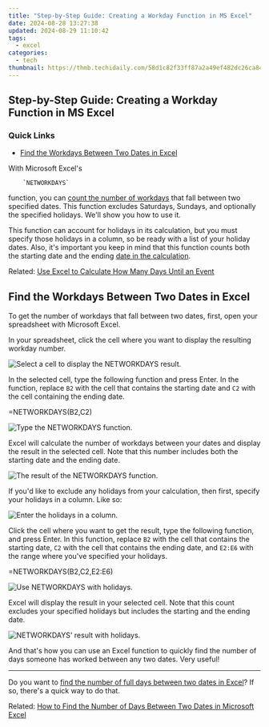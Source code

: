 ```yaml
---
title: "Step-by-Step Guide: Creating a Workday Function in MS Excel"
date: 2024-08-28 13:27:38
updated: 2024-08-29 11:10:42
tags:
  - excel
categories:
  - tech
thumbnail: https://thmb.techidaily.com/58d1c82f33ff87a2a49ef482dc26ca840416cdee7dcea0bf9addd82da02902e0.jpg
---
```


## Step-by-Step Guide: Creating a Workday Function in MS Excel

### Quick Links

* [Find the Workdays Between Two Dates in Excel](https://tech-recovery.techidaily.com/troubleshooting-the-pc-reset-failed-message-on-windows/)

 With Microsoft Excel's 

        `NETWORKDAYS`
    
 function, you can [count the number of workdays](https://youtube-web.techidaily.com/ed-2024-approved-ultimate-guide-to-the-best-10-video-saving-devices/) that fall between two specified dates. This function excludes Saturdays, Sundays, and optionally the specified holidays. We'll show you how to use it.

 This function can account for holidays in its calculation, but you must specify those holidays in a column, so be ready with a list of your holiday dates. Also, it's important you keep in mind that this function counts both the starting date and the ending [date in the calculation](https://extra-lessons.techidaily.com/kickstart-your-telegram-promotion-journey-tips-for-newbies/).

Related: [Use Excel to Calculate How Many Days Until an Event](https://youtube-web.techidaily.com/ed-2024-approved-ultimate-guide-to-the-best-10-video-saving-devices/) 

##  Find the Workdays Between Two Dates in Excel

 To get the number of workdays that fall between two dates, first, open your spreadsheet with Microsoft Excel.

 In your spreadsheet, click the cell where you want to display the resulting workday number.

![Select a cell to display the NETWORKDAYS result.](https://static1.howtogeekimages.com/wordpress/wp-content/uploads/2022/08/1-select-networkdays-result-cell.png) 

 In the selected cell, type the following function and press Enter. In the function, replace `B2` with the cell that contains the starting date and `C2` with the cell containing the ending date.

=NETWORKDAYS(B2,C2)

![Type the NETWORKDAYS function.](https://static1.howtogeekimages.com/wordpress/wp-content/uploads/2022/08/2-enter-networkdays-function.png) 

 Excel will calculate the number of workdays between your dates and display the result in the selected cell. Note that this number includes both the starting date and the ending date.

![The result of the NETWORKDAYS function.](https://static1.howtogeekimages.com/wordpress/wp-content/uploads/2022/08/3-excel-networkdays-function-result.png) 

 If you'd like to exclude any holidays from your calculation, then first, specify your holidays in a column. Like so:

![Enter the holidays in a column.](https://static1.howtogeekimages.com/wordpress/wp-content/uploads/2022/08/4-specify-holidays.png) 

 Click the cell where you want to get the result, type the following function, and press Enter. In this function, replace `B2` with the cell that contains the starting date, `C2` with the cell that contains the ending date, and `E2:E6` with the range where you've specified your holidays.

=NETWORKDAYS(B2,C2,E2:E6)

![Use NETWORKDAYS with holidays.](https://static1.howtogeekimages.com/wordpress/wp-content/uploads/2022/08/5-networkdays-with-holidays.png) 

 Excel will display the result in your selected cell. Note that this count excludes your specified holidays but includes the starting and the ending date.

![NETWORKDAYS' result with holidays.](https://static1.howtogeekimages.com/wordpress/wp-content/uploads/2022/08/6-networkdays-with-holidays-result.png) 

 And that's how you can use an Excel function to quickly find the number of days someone has worked between any two dates. Very useful!

---

 Do you want to [find the number of full days between two dates in Excel](https://some-approaches.techidaily.com/new-top-10-hidden-gems-for-enhancing-canva-images/)? If so, there's a quick way to do that.

Related: [How to Find the Number of Days Between Two Dates in Microsoft Excel](https://some-approaches.techidaily.com/new-top-10-hidden-gems-for-enhancing-canva-images/)

<ins class="adsbygoogle"
     style="display:block"
     data-ad-format="autorelaxed"
     data-ad-client="ca-pub-7571918770474297"
     data-ad-slot="1223367746"></ins>



<ins class="adsbygoogle"
     style="display:block"
     data-ad-client="ca-pub-7571918770474297"
     data-ad-slot="8358498916"
     data-ad-format="auto"
     data-full-width-responsive="true"></ins>
